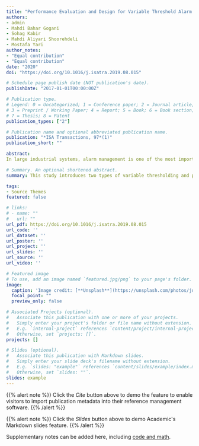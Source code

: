 ```yaml
---
title: "Performance Evaluation and Design for Variable Threshold Alarm Systems through Semi-Markov Process"
authors:
- admin
- Mahdi Bahar Gogani
- Sohag Kabir
- Mahdi Aliyari Shoorehdeli 
- Mostafa Yari
author_notes:
- "Equal contribution"
- "Equal contribution"
date: "2020"
doi: "https://doi.org/10.1016/j.isatra.2019.08.015"

# Schedule page publish date (NOT publication's date).
publishDate: "2017-01-01T00:00:00Z"

# Publication type.
# Legend: 0 = Uncategorized; 1 = Conference paper; 2 = Journal article;
# 3 = Preprint / Working Paper; 4 = Report; 5 = Book; 6 = Book section;
# 7 = Thesis; 8 = Patent
publication_types: ["2"]

# Publication name and optional abbreviated publication name.
publication: "*ISA Transactions, 97*(1)"
publication_short: ""

abstract: 
In large industrial systems, alarm management is one of the most important issues to improve the safety and efficiency of systems in practice. Operators of such systems often have to deal with a numerous number of simultaneous alarms. Different kinds of thresholding or filtration are applied to decrease alarm nuisance and improve performance indices, such as Averaged Alarm Delay (ADD), Missed Alarm and False Alarm Rates (MAR and FAR). Among threshold-based approaches, variable thresholding methods are well-known for reducing the alarm nuisance and improving the performance of the alarm system. However, the literature suffers from the lack of an appropriate method to assess performance parameters of Variable Threshold Alarm Systems (VTASs). This study introduces two types of variable thresholding and proposes a novel approach for performance assessment of VTASs using Priority-AND gate and semi-Markov process. Application of semi-Markov process allows the proposed approach to consider industrial measurements with non-Gaussian distributions. In addition, the paper provides a genetic algorithm based optimized design process for optimal parameter setting to improve performance indices. The effectiveness of the proposed approach is illustrated via three numerical examples and through a comparison with previous studies.

# Summary. An optional shortened abstract.
summary: This study introduces two types of variable thresholding and proposes a novel approach for performance assessment of VTASs using Priority-AND gate and semi-Markov process. Application of semi-Markov process allows the proposed approach to consider industrial measurements with non-Gaussian distributions. In addition, the paper provides a genetic algorithm based optimized design process for optimal parameter setting to improve performance indices.

tags:
- Source Themes
featured: false

# links:
# - name: ""
#   url: ""
url_pdf: https://doi.org/10.1016/j.isatra.2019.08.015
url_code: ''
url_dataset: ''
url_poster: ''
url_project: ''
url_slides: ''
url_source: ''
url_video: ''

# Featured image
# To use, add an image named `featured.jpg/png` to your page's folder. 
image:
  caption: 'Image credit: [**Unsplash**](https://unsplash.com/photos/jdD8gXaTZsc)'
  focal_point: ""
  preview_only: false

# Associated Projects (optional).
#   Associate this publication with one or more of your projects.
#   Simply enter your project's folder or file name without extension.
#   E.g. `internal-project` references `content/project/internal-project/index.md`.
#   Otherwise, set `projects: []`.
projects: []

# Slides (optional).
#   Associate this publication with Markdown slides.
#   Simply enter your slide deck's filename without extension.
#   E.g. `slides: "example"` references `content/slides/example/index.md`.
#   Otherwise, set `slides: ""`.
slides: example
---
```


{{% alert note %}}
Click the *Cite* button above to demo the feature to enable visitors to import publication metadata into their reference management software.
{{% /alert %}}

{{% alert note %}}
Click the *Slides* button above to demo Academic's Markdown slides feature.
{{% /alert %}}

Supplementary notes can be added here, including [code and math](https://sourcethemes.com/academic/docs/writing-markdown-latex/).

